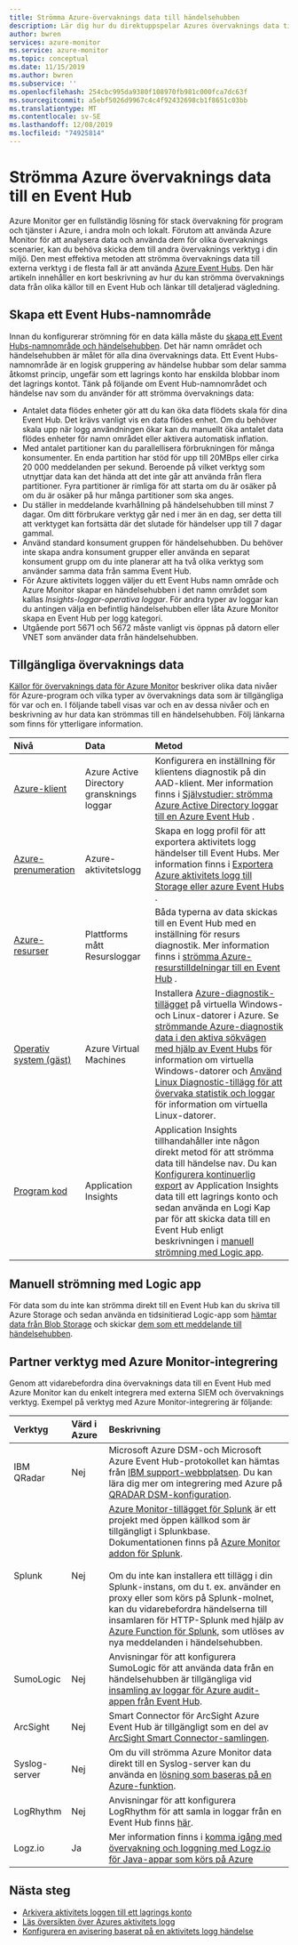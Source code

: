 ```yaml
---
title: Strömma Azure-övervaknings data till händelsehubben
description: Lär dig hur du direktuppspelar Azures övervaknings data till en Event Hub för att hämta data till en partner SIEM eller ett analys verktyg.
author: bwren
services: azure-monitor
ms.service: azure-monitor
ms.topic: conceptual
ms.date: 11/15/2019
ms.author: bwren
ms.subservice: ''
ms.openlocfilehash: 254cbc995da9380f108970fb981c000fca7dc63f
ms.sourcegitcommit: a5ebf5026d9967c4c4f92432698cb1f8651c03bb
ms.translationtype: MT
ms.contentlocale: sv-SE
ms.lasthandoff: 12/08/2019
ms.locfileid: "74925814"
---
```

# <a name="stream-azure-monitoring-data-to-an-event-hub"></a>Strömma Azure övervaknings data till en Event Hub
Azure Monitor ger en fullständig lösning för stack övervakning för program och tjänster i Azure, i andra moln och lokalt. Förutom att använda Azure Monitor för att analysera data och använda dem för olika övervaknings scenarier, kan du behöva skicka dem till andra övervaknings verktyg i din miljö. Den mest effektiva metoden att strömma övervaknings data till externa verktyg i de flesta fall är att använda [Azure Event Hubs](/azure/event-hubs/). Den här artikeln innehåller en kort beskrivning av hur du kan strömma övervaknings data från olika källor till en Event Hub och länkar till detaljerad vägledning.


## <a name="create-an-event-hubs-namespace"></a>Skapa ett Event Hubs-namnområde

Innan du konfigurerar strömning för en data källa måste du [skapa ett Event Hubs-namnområde och händelsehubben](../../event-hubs/event-hubs-create.md). Det här namn området och händelsehubben är målet för alla dina övervaknings data. Ett Event Hubs-namnområde är en logisk gruppering av händelse hubbar som delar samma åtkomst princip, ungefär som ett lagrings konto har enskilda blobbar inom det lagrings kontot. Tänk på följande om Event Hub-namnområdet och händelse nav som du använder för att strömma övervaknings data:

* Antalet data flödes enheter gör att du kan öka data flödets skala för dina Event Hub. Det krävs vanligt vis en data flödes enhet. Om du behöver skala upp när logg användningen ökar kan du manuellt öka antalet data flödes enheter för namn området eller aktivera automatisk inflation.
* Med antalet partitioner kan du parallellisera förbrukningen för många konsumenter. En enda partition har stöd för upp till 20MBps eller cirka 20 000 meddelanden per sekund. Beroende på vilket verktyg som utnyttjar data kan det hända att det inte går att använda från flera partitioner. Fyra partitioner är rimliga för att starta om du är osäker på om du är osäker på hur många partitioner som ska anges.
* Du ställer in meddelande kvarhållning på händelsehubben till minst 7 dagar. Om ditt förbrukare verktyg går ned i mer än en dag, ser detta till att verktyget kan fortsätta där det slutade för händelser upp till 7 dagar gammal.
* Använd standard konsument gruppen för händelsehubben. Du behöver inte skapa andra konsument grupper eller använda en separat konsument grupp om du inte planerar att ha två olika verktyg som använder samma data från samma Event Hub.
* För Azure aktivitets loggen väljer du ett Event Hubs namn område och Azure Monitor skapar en händelsehubben i det namn området som kallas _Insights-loggar-operativa loggar_. För andra typer av loggar kan du antingen välja en befintlig händelsehubben eller låta Azure Monitor skapa en Event Hub per logg kategori.
* Utgående port 5671 och 5672 måste vanligt vis öppnas på datorn eller VNET som använder data från händelsehubben.

## <a name="monitoring-data-available"></a>Tillgängliga övervaknings data
[Källor för övervaknings data för Azure Monitor](data-sources.md) beskriver olika data nivåer för Azure-program och vilka typer av övervaknings data som är tillgängliga för var och en. I följande tabell visas var och en av dessa nivåer och en beskrivning av hur data kan strömmas till en händelsehubben. Följ länkarna som finns för ytterligare information.

| Nivå | Data | Metod |
|:---|:---|:---|
| [Azure-klient](data-sources.md#azure-tenant) | Azure Active Directory gransknings loggar | Konfigurera en inställning för klientens diagnostik på din AAD-klient. Mer information finns i [Självstudier: strömma Azure Active Directory loggar till en Azure Event Hub](../../active-directory/reports-monitoring/tutorial-azure-monitor-stream-logs-to-event-hub.md) . |
| [Azure-prenumeration](data-sources.md#azure-subscription) | Azure-aktivitetslogg | Skapa en logg profil för att exportera aktivitets logg händelser till Event Hubs.  Mer information finns i [Exportera Azure aktivitets logg till Storage eller azure Event Hubs](activity-log-export.md) . |
| [Azure-resurser](data-sources.md#azure-resources) | Plattforms mått<br> Resursloggar |Båda typerna av data skickas till en Event Hub med en inställning för resurs diagnostik. Mer information finns i [strömma Azure-resurstilldelningar till en Event Hub](resource-logs-stream-event-hubs.md) . |
| [Operativ system (gäst)](data-sources.md#operating-system-guest) | Azure Virtual Machines | Installera [Azure-diagnostik-tillägget](diagnostics-extension-overview.md) på virtuella Windows-och Linux-datorer i Azure. Se [strömmande Azure-diagnostik data i den aktiva sökvägen med hjälp av Event Hubs](diagnostics-extension-stream-event-hubs.md) för information om virtuella Windows-datorer och [Använd Linux Diagnostic-tillägg för att övervaka statistik och loggar](../../virtual-machines/extensions/diagnostics-linux.md#protected-settings) för information om virtuella Linux-datorer. |
| [Program kod](data-sources.md#application-code) | Application Insights | Application Insights tillhandahåller inte någon direkt metod för att strömma data till händelse nav. Du kan [Konfigurera kontinuerlig export](../../azure-monitor/app/export-telemetry.md) av Application Insights data till ett lagrings konto och sedan använda en Logi Kap par för att skicka data till en Event Hub enligt beskrivningen i [manuell strömning med Logic app](#manual-streaming-with-logic-app). |

## <a name="manual-streaming-with-logic-app"></a>Manuell strömning med Logic app
För data som du inte kan strömma direkt till en Event Hub kan du skriva till Azure Storage och sedan använda en tidsinitierad Logic-app som [hämtar data från Blob Storage](../../connectors/connectors-create-api-azureblobstorage.md#add-action) och skickar [dem som ett meddelande till händelsehubben](../../connectors/connectors-create-api-azure-event-hubs.md#add-action). 


## <a name="partner-tools-with-azure-monitor-integration"></a>Partner verktyg med Azure Monitor-integrering

Genom att vidarebefordra dina övervaknings data till en Event Hub med Azure Monitor kan du enkelt integrera med externa SIEM och övervaknings verktyg. Exempel på verktyg med Azure Monitor-integrering är följande:

| Verktyg | Värd i Azure | Beskrivning |
|:---|:---| :---|
|  IBM QRadar | Nej | Microsoft Azure DSM-och Microsoft Azure Event Hub-protokollet kan hämtas från [IBM support-webbplatsen](https://www.ibm.com/support). Du kan lära dig mer om integrering med Azure på [QRADAR DSM-konfiguration](https://www.ibm.com/support/knowledgecenter/SS42VS_DSM/c_dsm_guide_microsoft_azure_overview.html?cp=SS42VS_7.3.0). |
| Splunk | Nej | [Azure Monitor-tillägget för Splunk](https://splunkbase.splunk.com/app/3534/) är ett projekt med öppen källkod som är tillgängligt i Splunkbase. Dokumentationen finns på [Azure Monitor addon för Splunk](https://github.com/Microsoft/AzureMonitorAddonForSplunk/wiki/Azure-Monitor-Addon-For-Splunk).<br><br> Om du inte kan installera ett tillägg i din Splunk-instans, om du t. ex. använder en proxy eller som körs på Splunk-molnet, kan du vidarebefordra händelserna till insamlaren för HTTP-Splunk med hjälp av [Azure Function för Splunk](https://github.com/Microsoft/AzureFunctionforSplunkVS), som utlöses av nya meddelanden i händelsehubben. |
| SumoLogic | Nej | Anvisningar för att konfigurera SumoLogic för att använda data från en händelsehubben är tillgängliga vid [insamling av loggar för Azure audit-appen från Event Hub](https://help.sumologic.com/Send-Data/Applications-and-Other-Data-Sources/Azure-Audit/02Collect-Logs-for-Azure-Audit-from-Event-Hub). |
| ArcSight | Nej | Smart Connector för ArcSight Azure Event Hub är tillgängligt som en del av [ArcSight Smart Connector-samlingen](https://community.softwaregrp.com/t5/Discussions/Announcing-General-Availability-of-ArcSight-Smart-Connectors-7/m-p/1671852). |
| Syslog-server | Nej | Om du vill strömma Azure Monitor data direkt till en Syslog-server kan du använda en [lösning som baseras på en Azure-funktion](https://github.com/miguelangelopereira/azuremonitor2syslog/).
| LogRhythm | Nej| Anvisningar för att konfigurera LogRhythm för att samla in loggar från en Event Hub finns [här](https://logrhythm.com/six-tips-for-securing-your-azure-cloud-environment/). 
|Logz.io | Ja | Mer information finns i [komma igång med övervakning och loggning med Logz.io för Java-appar som körs på Azure](https://docs.microsoft.com/azure/java/java-get-started-with-logzio)


## <a name="next-steps"></a>Nästa steg
* [Arkivera aktivitets loggen till ett lagrings konto](../../azure-monitor/platform/archive-activity-log.md)
* [Läs översikten över Azures aktivitets logg](../../azure-monitor/platform/activity-logs-overview.md)
* [Konfigurera en avisering baserat på en aktivitets logg händelse](../../azure-monitor/platform/alerts-log-webhook.md)


